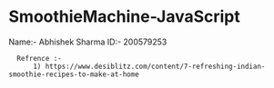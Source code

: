 # SmoothieMachine-JavaScript
  Name:- Abhishek Sharma
  ID:- 200579253
      
      Refrence :-
          1) https://www.desiblitz.com/content/7-refreshing-indian-smoothie-recipes-to-make-at-home
         

